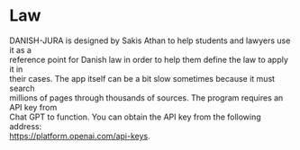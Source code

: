 # Law
DANISH-JURA is designed by Sakis Athan to help students and lawyers use it as a         
reference point for Danish law in order to help them define the law to apply it in     
their cases. The app itself can be a bit slow sometimes because it must search         
millions of pages through thousands of sources. The program requires an API key from   
Chat GPT to function. You can obtain the API key from the following address:           
https://platform.openai.com/api-keys.
